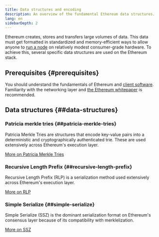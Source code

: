 ```yaml
---
title: Data structures and encoding
description: An overview of the fundamental Ethereum data structures.
lang: en
sidebarDepth: 2
---
```


Ethereum creates, stores and transfers large volumes of data. This data must get formatted in standardized and memory-efficient ways to allow anyone to [run a node](/run-a-node/) on relatively modest consumer-grade hardware. To achieve this, several specific data structures are used on the Ethereum stack.

## Prerequisites \{#prerequisites}

You should understand the fundamentals of Ethereum and [client software](/developers/docs/nodes-and-clients/). Familiarity with the networking layer and [the Ethereum whitepaper](/whitepaper/) is recommended.

## Data structures \{##data-structures}

### Patricia merkle tries \{##patricia-merkle-tries}

Patricia Merkle Tries are structures that encode key-value pairs into a deterministic and cryptographically authenticated trie. These are used extensively across Ethereum's execution layer.

[More on Patricia Merkle Tries](/developers/docs/data-structures-and-encoding/patricia-merkle-trie)

### Recursive Length Prefix \{##recursive-length-prefix}

Recursive Length Prefix (RLP) is a serialization method used extensively across Ethereum's execution layer.

[More on RLP](/developers/docs/data-structures-and-encoding/rlp)

### Simple Serialize \{##simple-serialize}

Simple Serialize (SSZ) is the dominant serialization format on Ethereum's consensus layer because of its compatibility with merklelization.

[More on SSZ](/developers/docs/data-structures-and-encoding/ssz)
